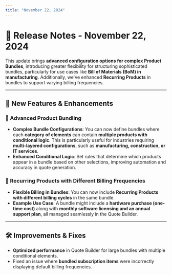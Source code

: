 ```yaml
---
title: "November 22, 2024"
---
```


# 📝 Release Notes - November 22, 2024

This update brings **advanced configuration options for complex Product Bundles**, introducing greater flexibility for structuring sophisticated bundles, particularly for use cases like **Bill of Materials (BoM) in manufacturing**. Additionally, we've enhanced **Recurring Products** in bundles to support varying billing frequencies.

---

## 🚀 **New Features & Enhancements**  

### **🔗 Advanced Product Bundling**
- **Complex Bundle Configurations**: You can now define bundles where each **category of elements** can contain **multiple products with conditional logic**. This is particularly useful for industries requiring **multi-layered configurations**, such as **manufacturing, construction, or IT services**.
- **Enhanced Conditional Logic**: Set rules that determine which products appear in a bundle based on other selections, improving automation and accuracy in quote generation.

### **🔄 Recurring Products with Different Billing Frequencies**
- **Flexible Billing in Bundles**: You can now include **Recurring Products with different billing cycles** in the same bundle.
- **Example Use Case**: A bundle might include a **hardware purchase (one-time cost)** along with **monthly software licensing and an annual support plan**, all managed seamlessly in the Quote Builder.

---

## 🛠 **Improvements & Fixes**
- **Optimized performance** in Quote Builder for large bundles with multiple conditional elements.
- Fixed an issue where **bundled subscription items** were incorrectly displaying default billing frequencies.

